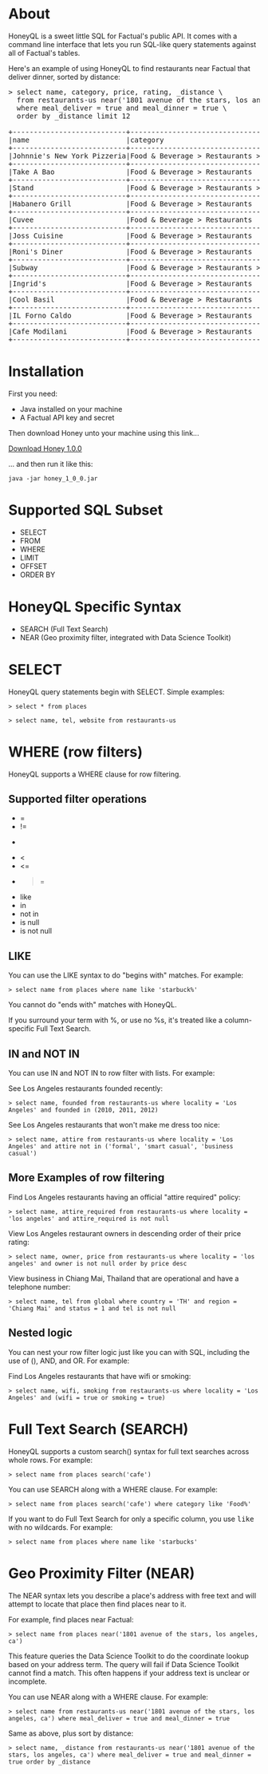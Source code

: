 # About

HoneyQL is a sweet little SQL for Factual's public API. It comes with a command line interface that lets you run SQL-like query statements against all of Factual's tables.

Here's an example of using HoneyQL to find restaurants near Factual that deliver dinner, sorted by distance:

<pre>
> select name, category, price, rating, _distance \
  from restaurants-us near('1801 avenue of the stars, los angeles, ca') \
  where meal_deliver = true and meal_dinner = true \
  order by _distance limit 12

+---------------------------+-----------------------------------------+-----+------+---------+
|name                       |category                                 |price|rating|$distance|
+---------------------------+-----------------------------------------+-----+------+---------+
|Johnnie's New York Pizzeria|Food & Beverage > Restaurants > Pizza    |2    |2.5   |253.5255 |
+---------------------------+-----------------------------------------+-----+------+---------+
|Take A Bao                 |Food & Beverage > Restaurants            |2    |4.0   |343.15497|
+---------------------------+-----------------------------------------+-----+------+---------+
|Stand                      |Food & Beverage > Restaurants > Fast Food|1    |3.5   |375.0205 |
+---------------------------+-----------------------------------------+-----+------+---------+
|Habanero Grill             |Food & Beverage > Restaurants            |2    |4.0   |468.32678|
+---------------------------+-----------------------------------------+-----+------+---------+
|Cuvee                      |Food & Beverage > Restaurants            |2    |2.0   |468.32678|
+---------------------------+-----------------------------------------+-----+------+---------+
|Joss Cuisine               |Food & Beverage > Restaurants            |4    |4.5   |696.335  |
+---------------------------+-----------------------------------------+-----+------+---------+
|Roni's Diner               |Food & Beverage > Restaurants            |2    |4.0   |731.27856|
+---------------------------+-----------------------------------------+-----+------+---------+
|Subway                     |Food & Beverage > Restaurants > Fast Food|null |2.0   |752.7942 |
+---------------------------+-----------------------------------------+-----+------+---------+
|Ingrid's                   |Food & Beverage > Restaurants            |2    |4.5   |887.0573 |
+---------------------------+-----------------------------------------+-----+------+---------+
|Cool Basil                 |Food & Beverage > Restaurants            |2    |4.0   |1123.901 |
+---------------------------+-----------------------------------------+-----+------+---------+
|IL Forno Caldo             |Food & Beverage > Restaurants            |2    |4.0   |1291.0625|
+---------------------------+-----------------------------------------+-----+------+---------+
|Cafe Modilani              |Food & Beverage > Restaurants            |2    |3.5   |1312.0791|
+---------------------------+-----------------------------------------+-----+------+---------+
</pre>

# Installation

First you need:

* Java installed on your machine
* A Factual API key and secret

Then download Honey unto your machine using this link...

[Download Honey 1.0.0](http://github.com/dirtyvagabond/honey-ql/blob/master/bin/honey_1_0_0.jar?raw=true)

... and then run it like this:

    java -jar honey_1_0_0.jar

# Supported SQL Subset

* SELECT
* FROM
* WHERE
* LIMIT
* OFFSET
* ORDER BY

# HoneyQL Specific Syntax

* SEARCH (Full Text Search)
* NEAR (Geo proximity filter, integrated with Data Science Toolkit)

# SELECT

HoneyQL query statements begin with SELECT. Simple examples:

    > select * from places

    > select name, tel, website from restaurants-us

# WHERE (row filters)

HoneyQL supports a WHERE clause for row filtering.

## Supported filter operations

* =
* !=
* >
* <
* <=
* >=
* like
* in
* not in
* is null
* is not null

## LIKE

You can use the LIKE syntax to do "begins with" matches. For example:

    > select name from places where name like 'starbuck%'

You cannot do "ends with" matches with HoneyQL.

If you surround your term with %, or use no %s, it's treated like a column-specific Full Text Search.

## IN and NOT IN

You can use IN and NOT IN to row filter with lists. For example:

See Los Angeles restaurants founded recently:

    > select name, founded from restaurants-us where locality = 'Los Angeles' and founded in (2010, 2011, 2012)

See Los Angeles restaurants that won't make me dress too nice:

    > select name, attire from restaurants-us where locality = 'Los Angeles' and attire not in ('formal', 'smart casual', 'business casual')

## More Examples of row filtering

Find Los Angeles restaurants having an official "attire required" policy:

    > select name, attire_required from restaurants-us where locality = 'los angeles' and attire_required is not null

View Los Angeles restaurant owners in descending order of their price rating:

    > select name, owner, price from restaurants-us where locality = 'los angeles' and owner is not null order by price desc

View business in Chiang Mai, Thailand that are operational and have a telephone number:

    > select name, tel from global where country = 'TH' and region = 'Chiang Mai' and status = 1 and tel is not null

## Nested logic

You can nest your row filter logic just like you can with SQL, including the use of (), AND, and OR. For example:

Find Los Angeles restaurants that have wifi or smoking:

    > select name, wifi, smoking from restaurants-us where locality = 'Los Angeles' and (wifi = true or smoking = true) 

# Full Text Search (SEARCH)

HoneyQL supports a custom search() syntax for full text searches across whole rows. For example:

    > select name from places search('cafe')

You can use SEARCH along with a WHERE clause. For example:

    > select name from places search('cafe') where category like 'Food%'

If you want to do Full Text Search for only a specific column, you use <tt>like</tt> with no wildcards. For example:

    > select name from places where name like 'starbucks'

# Geo Proximity Filter (NEAR)

The NEAR syntax lets you describe a place's address with free text and will attempt to locate that place then find places near to it.

For example, find places near Factual:

    > select name from places near('1801 avenue of the stars, los angeles, ca')

This feature queries the Data Science Toolkit to do the coordinate lookup based on your address term. The query will fail if Data Science Toolkit cannot find a match. This often happens if your address text is unclear or incomplete.

You can use NEAR along with a WHERE clause. For example:

    > select name from restaurants-us near('1801 avenue of the stars, los angeles, ca') where meal_deliver = true and meal_dinner = true

Same as above, plus sort by distance:

    > select name, _distance from restaurants-us near('1801 avenue of the stars, los angeles, ca') where meal_deliver = true and meal_dinner = true order by _distance
